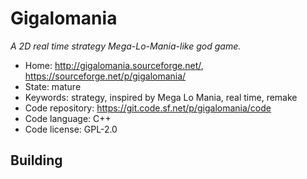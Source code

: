 # Gigalomania

_A 2D real time strategy Mega-Lo-Mania-like god game._

- Home: http://gigalomania.sourceforge.net/, https://sourceforge.net/p/gigalomania/
- State: mature
- Keywords: strategy, inspired by Mega Lo Mania, real time, remake
- Code repository: https://git.code.sf.net/p/gigalomania/code
- Code language: C++
- Code license: GPL-2.0

## Building

